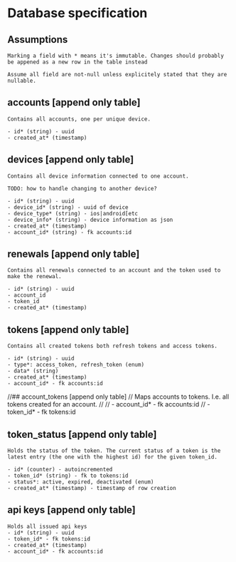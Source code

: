 # Database specification

## Assumptions
    Marking a field with * means it's immutable. Changes should probably be appened as a new row in the table instead

    Assume all field are not-null unless explicitely stated that they are nullable.


## accounts [append only table]
    Contains all accounts, one per unique device.

    - id* (string) - uuid
    - created_at* (timestamp)

## devices [append only table]
    Contains all device information connected to one account.

    TODO: how to handle changing to another device?

    - id* (string) - uuid
    - device_id* (string) - uuid of device
    - device_type* (string) - ios|android[etc
    - device_info* (string) - device information as json
    - created_at* (timestamp)
    - account_id* (string) - fk accounts:id

## renewals [append only table]
    Contains all renewals connected to an account and the token used to make the renewal.

    - id* (string) - uuid
    - account_id
    - token_id
    - created_at* (timestamp)

## tokens [append only table]
    Contains all created tokens both refresh tokens and access tokens.

    - id* (string) - uuid
    - type*: access_token, refresh_token (enum)
    - data* (string)
    - created_at* (timestamp)
    - account_id* - fk accounts:id

//## account_tokens [append only table]
//    Maps accounts to tokens. I.e. all tokens created for an account.
//
//    - account_id* - fk accounts:id
//    - token_id* - fk tokens:id

## token_status [append only table]
    Holds the status of the token. The current status of a token is the latest entry (the one with the highest id) for the given token_id. 

    - id* (counter) - autoincremented
    - token_id* (string) - fk to tokens:id
    - status*: active, expired, deactivated (enum)
    - created_at* (timestamp) - timestamp of row creation

## api keys [append only table]
    Holds all issued api keys
    - id* (string) - uuid
    - token_id* - fk tokens:id
    - created_at* (timestamp)
    - account_id* - fk accounts:id
    
    
    

